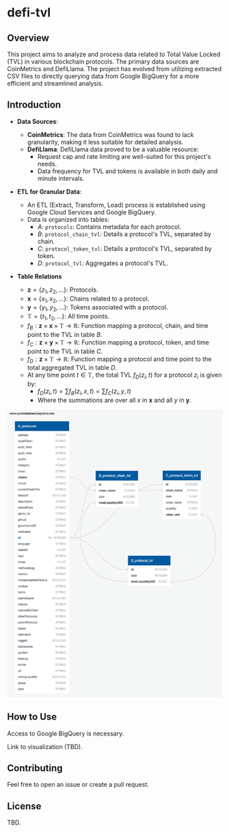# defi-tvl

## Overview
This project aims to analyze and process data related to Total Value Locked (TVL) in various blockchain protocols. The primary data sources are CoinMetrics and DefiLlama. The project has evolved from utilizing extracted CSV files to directly querying data from Google BigQuery for a more efficient and streamlined analysis.

## Introduction
- **Data Sources**:
  - **CoinMetrics**: The data from CoinMetrics was found to lack granularity, making it less suitable for detailed analysis.
  - **DefiLlama**: DefiLlama data proved to be a valuable resource:
    - Request cap and rate limiting are well-suited for this project's needs.
    - Data frequency for TVL and tokens is available in both daily and minute intervals.
    
- **ETL for Granular Data**:
  - An ETL (Extract, Transform, Load) process is established using Google Cloud Services and Google BigQuery.
  - Data is organized into tables:
    - $A$: `protocols`: Contains metadata for each protocol.
    - $B$: `protocol_chain_tvl`: Details a protocol's TVL, separated by chain.
    - $C$: `protocol_token_tvl`: Details a protocol's TVL, separated by token.
    - $D$: `protocol_tvl`: Aggregates a protocol's TVL.

- **Table Relations**
  - $\mathbf{z} = \{z_1, z_2, \dots\}$: Protocols.
  - $\mathbf{x} = \{x_1, x_2, \dots\}$: Chains related to a protocol.
  - $\mathbf{y} = \{y_1, y_2, \dots\}$: Tokens associated with a protocol.
  - $\mathbb{T} = \{t_1, t_2, \dots\}$: All time points.
  - $f_B: \mathbf{z} \times \mathbf{x} \times \mathbb{T} \rightarrow \mathbb{R}$: Function mapping a protocol, chain, and time point to the TVL in table $B$.
  - $f_C: \mathbf{z} \times \mathbf{y} \times \mathbb{T} \rightarrow \mathbb{R}$: Function mapping a protocol, token, and time point to the TVL in table $C$.
  - $f_D: \mathbf{z} \times \mathbb{T} \rightarrow \mathbb{R}$: Function mapping a protocol and time point to the total aggregated TVL in table $D$.
  - At any time point $t \in \mathbb{T}$, the total TVL $f_D(z_i, t)$ for a protocol $z_i$ is given by:
    - $f_D(z_i, t) = \sum f_B(z_i, x, t) = \sum f_C(z_i, y, t)$
    - Where the summations are over all $x$ in $\mathbf{x}$ and all $y$ in $\mathbf{y}$.

![Database Schema](data/tvl/db/db_schema.png)

## How to Use
Access to Google BigQuery is necessary. 

Link to visualization (TBD). 

## Contributing
Feel free to open an issue or create a pull request.

## License
TBD. 